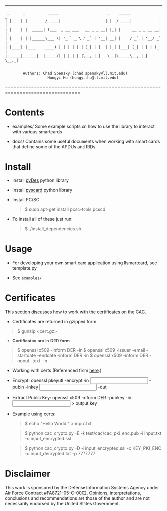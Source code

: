 ***
     _      _          _____                      _    _____              _  
    | |    | |        / ____|                    | |  / ____|            | | 
    | |    | |  _____| (___  _ __ ___   __ _ _ __| |_| |     __ _ _ __ __| | 
    | |    | | |______\___ \| '_ ` _ \ / _` | '__| __| |    / _` | '__/ _` | 
    | |____| |____    ____) | | | | | | (_| | |  | |_| |___| (_| | | | (_| | 
    |______|______|  |_____/|_| |_| |_|\__,_|_|   \__|\_____\__,_|_|  \__,_|


            Authors: Chad Spensky (chad.spensky@ll.mit.edu)
                       Hongyi Hu (hongyi.hu@ll.mit.edu)

================================================================================

# Contents

 * examples/
	Some example scripts on how to use the library to interact with various 
	smartcards

 * docs/ 
	Contains some useful documents when working with smart cards that
	define some of the APDUs and RIDs.

# Install 

 * Install [pyDes](https://pypi.python.org/pypi/pyDes/) python library

 * Install [pyscard](http://pyscard.sourceforge.net/) python library

 * Install PC/SC
   >$ sudo apt-get install pcsc-tools pcscd

 * To install all of these just run:
   >$ ./install_dependencies.sh 


# Usage

 * For developing your own smart card application using llsmartcard, see 
	template.py

 * See `examples/` 


# Certificates 
 
  This section discusses how to work with the certificates on the CAC.

 * Certificates are returned in gzipped form.
>	$ gunzip <cert.gz>

 * Certificates are in DER form
>	$ openssl x509 -inform DER -in <cert>
>	$ openssl x509 -issuer -email -startdate -enddate -inform DER -in <cert>
>	$ openssl x509 -inform DER -noout -text -in <cert>

 * Working with certs (Referenced from [here](http://www.devco.net/archives/2006/02/13/public_-_private_key_encryption_using_openssl.php).)

  - Encrypt: openssl pkeyutl -encrypt -in <input plain text> -pubin -inkey <input public key> -out <output file>

  - Extract Public Key: openssl x509 -inform DER  -pubkey -in <input certificate>  > output.key


 * Example using certs:

   >$ echo "Hello World!" > input.txt
   
   >$ python cac_crypto.py -E -k test/cac/cac_pki_enc.pub -i input.txt -o input_encrypted.ssl 
   
   >$ python cac_crypto.py -D -i input_encrypted.ssl -c KEY_PKI_ENC -o input_decrypted.txt -p 7777777

# Disclaimer

This work is sponsored by the Defense Information Systems Agency under Air Force Contract #FA8721-05-C-0002.  Opinions, interpretations, conclusions and recommendations are those of the author and are not necessarily endorsed by the United States Government.
